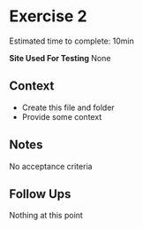 # Exercise 2

 Estimated time to complete: 10min

**Site Used For Testing** None

## Context

- Create this file and folder
- Provide some context

## Notes

No acceptance criteria

## Follow Ups

Nothing at this point
